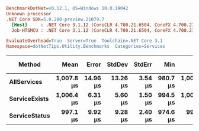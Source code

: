 ``` ini

BenchmarkDotNet=v0.12.1, OS=Windows 10.0.19042
Unknown processor
.NET Core SDK=5.0.200-preview.21079.7
  [Host]     : .NET Core 3.1.12 (CoreCLR 4.700.21.6504, CoreFX 4.700.21.6905), X64 RyuJIT
  Job-HTSMCU : .NET Core 3.1.12 (CoreCLR 4.700.21.6504, CoreFX 4.700.21.6905), X64 RyuJIT

EvaluateOverhead=True  Server=True  Toolchain=.NET Core 3.1  
Namespace=dotNetTips.Utility.Benchmarks  Categories=Services  

```
|        Method |       Mean |    Error |   StdDev |  StdErr |      Min |         Q1 |     Median |         Q3 |        Max |    Op/s | CI99.9% Margin | Iterations | Kurtosis | MValue | Skewness | Rank | LogicalGroup | Baseline | Code Size |  Gen 0 |  Gen 1 | Gen 2 | Allocated |
|-------------- |-----------:|---------:|---------:|--------:|---------:|-----------:|-----------:|-----------:|-----------:|--------:|---------------:|-----------:|---------:|-------:|---------:|-----:|------------- |--------- |----------:|-------:|-------:|------:|----------:|
|   **AllServices** | **1,007.8 μs** | **14.96 μs** | **13.26 μs** | **3.54 μs** | **980.7 μs** | **1,002.9 μs** | **1,010.0 μs** | **1,016.9 μs** | **1,026.5 μs** |   **992.3** |      **14.959 μs** |      **14.00** |    **2.428** |  **2.000** |  **-0.7453** |    **1** |            ***** |       **No** |   **0.18 KB** | **9.7656** | **3.9063** |     **-** | **104.42 KB** |
| **ServiceExists** | **1,006.4 μs** |  **6.31 μs** |  **5.60 μs** | **1.50 μs** | **994.5 μs** | **1,004.2 μs** | **1,006.8 μs** | **1,010.3 μs** | **1,013.7 μs** |   **993.7** |       **6.312 μs** |      **14.00** |    **2.650** |  **2.000** |  **-0.7883** |    **1** |            ***** |       **No** |   **0.17 KB** | **9.7656** | **4.8828** |     **-** | **104.49 KB** |
| **ServiceStatus** |   **997.1 μs** |  **9.92 μs** |  **9.28 μs** | **2.40 μs** | **974.6 μs** |   **996.9 μs** |   **999.2 μs** | **1,002.2 μs** | **1,004.7 μs** | **1,002.9** |       **9.917 μs** |      **15.00** |    **4.214** |  **2.000** |  **-1.6220** |    **1** |            ***** |       **No** |   **0.14 KB** | **9.7656** | **3.9063** |     **-** | **104.49 KB** |
